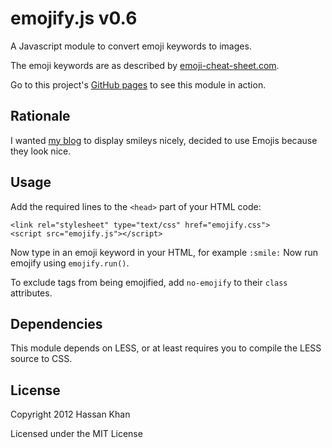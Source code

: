 emojify.js v0.6
==========

A Javascript module to convert emoji keywords to images.

The emoji keywords are as described by [emoji-cheat-sheet.com](http://www.emoji-cheat-sheet.com).

Go to this project's [GitHub pages](http://hassankhan.github.com/emojify.js) to see this module in action.


## Rationale
I wanted [my blog](http://hassankhan.me) to display smileys nicely, decided to use Emojis because they look nice.


## Usage
Add the required lines to the ``<head>`` part of your HTML code:

    <link rel="stylesheet" type="text/css" href="emojify.css">
    <script src="emojify.js"></script>

Now type in an emoji keyword in your HTML, for example ``:smile:``
Now run emojify using ``emojify.run()``.

To exclude tags from being emojified, add ``no-emojify`` to their ``class`` attributes.


## Dependencies
This module depends on LESS, or at least requires you to compile the LESS source to CSS.


## License
Copyright 2012 Hassan Khan

Licensed under the MIT License
